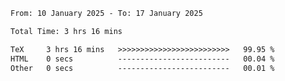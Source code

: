 <!--START_SECTION:waka-->

```txt
From: 10 January 2025 - To: 17 January 2025

Total Time: 3 hrs 16 mins

TeX     3 hrs 16 mins   >>>>>>>>>>>>>>>>>>>>>>>>>   99.95 %
HTML    0 secs          -------------------------   00.04 %
Other   0 secs          -------------------------   00.01 %
```

<!--END_SECTION:waka-->
